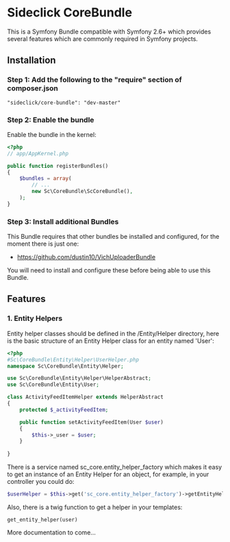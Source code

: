 # Sideclick CoreBundle
This is a Symfony Bundle compatible with Symfony 2.6+ which provides several features which are commonly required in Symfony projects.

## Installation

### Step 1: Add the following to the "require" section of composer.json

```
"sideclick/core-bundle": "dev-master"
```

### Step 2: Enable the bundle

Enable the bundle in the kernel:

``` php
<?php
// app/AppKernel.php

public function registerBundles()
{
    $bundles = array(
        // ...
        new Sc\CoreBundle\ScCoreBundle(),
    );
}
```
### Step 3: Install additional Bundles

This Bundle requires that other bundles be installed and configured, for the moment there is just one:
- https://github.com/dustin10/VichUploaderBundle

You will need to install and configure these before being able to use this Bundle.

## Features

### 1. Entity Helpers

Entity helper classes should be defined in the /Entity/Helper directory, here is the basic structure of an Entity Helper class for an entity named 'User':

``` php
<?php
#Sc\CoreBundle\Entity\Helper\UserHelper.php
namespace Sc\CoreBundle\Entity\Helper;

use Sc\CoreBundle\Entity\Helper\HelperAbstract;
use Sc\CoreBundle\Entity\User;

class ActivityFeedItemHelper extends HelperAbstract
{
    protected $_activityFeedItem;

    public function setActivityFeedItem(User $user)
    {
        $this->_user = $user;
    }
    
}
```

There is a service named sc_core.entity_helper_factory which makes it easy to get an instance of an Entity Helper for an object, for example, in your controller you could do:

``` php
$userHelper = $this->get('sc_core.entity_helper_factory')->getEntityHelper($user);
```

Also, there is a twig function to get a helper in your templates:

``` twig
get_entity_helper(user)
```



More documentation to come...
